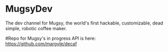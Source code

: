 # MugsyDev
The dev channel for Mugsy, the world's first hackable, customizable, dead simple, robotic coffee maker.

#Repo for Mugsy's in progress API is here: https://github.com/margyle/decaf
